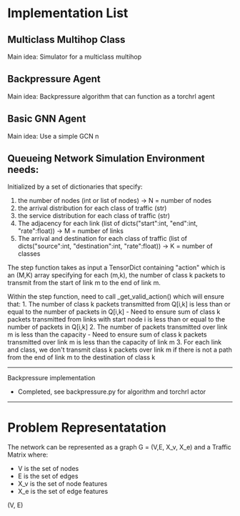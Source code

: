 # Implementation List
## Multiclass Multihop Class
Main idea: Simulator for a multiclass multihop 


## Backpressure Agent
Main idea: Backpressure algorithm that can function as a torchrl agent

## Basic GNN Agent
Main idea: Use a simple GCN n



## Queueing Network Simulation Environment needs:

Initialized by a set of dictionaries that specify:
   1. the number of nodes (int or list of nodes) -> N = number of nodes
   2. the arrival distribution for each class of traffic (str)
   3. the service distribution for each class of traffic (str)
   4. The adjacency for each link (list of dicts("start":int, "end":int, "rate":float)) -> M = number of links
   5. The arrival and destination for each class of traffic (list of dicts("source":int, "destination":int, "rate":float)) -> K = number of classes


The step function takes as input a TensorDict containing "action" which is an (M,K) array specifying for each (m,k),
the number of class k packets to transmit from the start of link m to the end of link m. 

Within the step function, need to call _get_valid_action() which will ensure that:
    1. The number of class k packets transmitted from Q[i,k] is less than or equal to the number of packets in Q[i,k]
        - Need to ensure sum of class k packets transmitted from links with start node i is less than or equal to the number of packets in Q[i,k]
    2. The number of packets transmitted over link m is less than the capacity
        - Need to ensure sum of class k packets transmitted over link m is less than the capacity of link m
    3. For each link and class, we don't transmit class k packets over link m if there is not a path from the end of link m to the destination of class k


---
Backpressure implementation
- Completed, see backpressure.py for algorithm and torchrl actor

---
# Problem Representatation

The network can be represented as a graph G = (V,E, X_v, X_e) and a Traffic Matrix  where:
- V is the set of nodes
- E is the set of edges
- X_v is the set of node features
- X_e is the set of edge features

(V, E)





